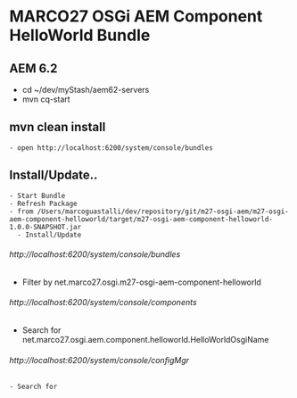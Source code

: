 # MARCO27 OSGi AEM Component HelloWorld Bundle

## AEM 6.2
- cd ~/dev/myStash/aem62-servers
- mvn cq-start

## mvn clean install
    - open http://localhost:6200/system/console/bundles
## Install/Update..
    - Start Bundle
    - Refresh Package
    - from /Users/marcoguastalli/dev/repository/git/m27-osgi-aem/m27-osgi-aem-component-helloworld/target/m27-osgi-aem-component-helloworld-1.0.0-SNAPSHOT.jar
      - Install/Update

###### http://localhost:6200/system/console/bundles
   - Filter by net.marco27.osgi.m27-osgi-aem-component-helloworld

###### http://localhost:6200/system/console/components
   - Search for net.marco27.osgi.aem.component.helloworld.HelloWorldOsgiName

###### http://localhost:6200/system/console/configMgr
    - Search for